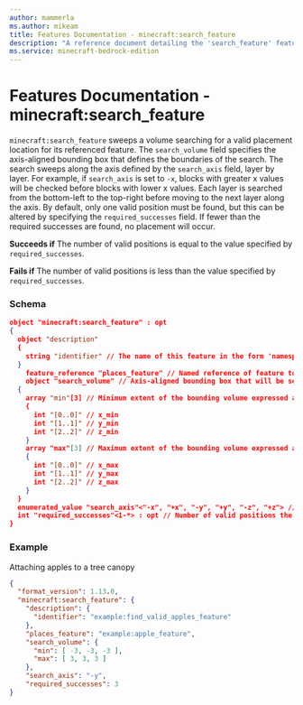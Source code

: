```yaml
---
author: mammerla
ms.author: mikeam
title: Features Documentation - minecraft:search_feature
description: "A reference document detailing the 'search_feature' feature"
ms.service: minecraft-bedrock-edition
---
```


# Features Documentation - minecraft:search_feature

`minecraft:search_feature` sweeps a volume searching for a valid placement location for its referenced feature. The `search_volume` field specifies the axis-aligned bounding box that defines the boundaries of the search. The search sweeps along the axis defined by the `search_axis` field, layer by layer. For example, if `search_axis` is set to `-x`, blocks with greater x values will be checked before blocks with lower x values. Each layer is searched from the bottom-left to the top-right before moving to the next layer along the axis. By default, only one valid position must be found, but this can be altered by specifying the `required_successes` field. If fewer than the required successes are found, no placement will occur.

**Succeeds if**
The number of valid positions is equal to the value specified by `required_successes`.

**Fails if**
The number of valid positions is less than the value specified by `required_successes`.

### Schema

```json
object "minecraft:search_feature" : opt
{
  object "description"
  {
    string "identifier" // The name of this feature in the form 'namespace_name:feature_name'. 'feature_name' must match the filename.
  }
    feature_reference "places_feature" // Named reference of feature to be placed
    object "search_volume" // Axis-aligned bounding box that will be searched for valid placement positions. Expressed as offsets from the input position.
  {
    array "min"[3] // Minimum extent of the bounding volume expressed as [ x, y, z ]
    {
      int "[0..0]" // x_min
      int "[1..1]" // y_min
      int "[2..2]" // z_min
    }
    array "max"[3] // Maximum extent of the bounding volume expressed as [ x, y, z ]
    {
      int "[0..0]" // x_max
      int "[1..1]" // y_max
      int "[2..2]" // z_max
    }
  }
  enumerated_value "search_axis"<"-x", "+x", "-y", "+y", "-z", "+z"> // Axis that the search will sweep along through the 'search_volume'
  int "required_successes"<1-*> : opt // Number of valid positions the search must find in order to place the referenced feature
}
```

### Example

Attaching apples to a tree canopy

```json
{
  "format_version": 1.13.0,
  "minecraft:search_feature": {
    "description": {
      "identifier": "example:find_valid_apples_feature"
    },
    "places_feature": "example:apple_feature",
    "search_volume": {
      "min": [ -3, -3, -3 ],
      "max": [ 3, 3, 3 ]
    },
    "search_axis": "-y",
    "required_successes": 3
}
```
